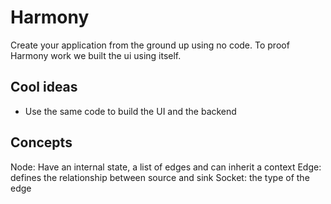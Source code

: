 # Harmony

Create your application from the ground up using no code.
To proof Harmony work we built the ui using itself.

## Cool ideas

- Use the same code to build the UI and the backend

## Concepts

Node: Have an internal state, a list of edges and can inherit a context
Edge: defines the relationship between source and sink
Socket: the type of the edge

